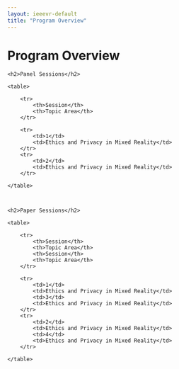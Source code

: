 ```yaml
---
layout: ieeevr-default
title: "Program Overview"
---
```


<style>
    
table, td, th {  
  text-align: left;
}

table {
  border-collapse: collapse;
  width: 95%;
  margin-left: auto; 
  margin-right: auto;
}

th, td {
  padding: 15px;
  width: 100%;
}
</style>

<div>
    <h1>Program Overview</h1>
    
    
    <h2>Panel Sessions</h2>
    
    <table>
    
        <tr>
            <th>Session</th>
            <th>Topic Area</th>
        </tr>
        
        <tr>
            <td>1</td>
            <td>Ethics and Privacy in Mixed Reality</td>
        </tr>
        <tr>
            <td>2</td>
            <td>Ethics and Privacy in Mixed Reality</td>
        </tr>
    
    </table>
    
    
    
    <h2>Paper Sessions</h2>
    
    <table>
    
        <tr>
            <th>Session</th>
            <th>Topic Area</th>
            <th>Session</th>
            <th>Topic Area</th>
        </tr>
        
        <tr>
            <td>1</td>
            <td>Ethics and Privacy in Mixed Reality</td>
            <td>3</td>
            <td>Ethics and Privacy in Mixed Reality</td>
        </tr>
        <tr>
            <td>2</td>
            <td>Ethics and Privacy in Mixed Reality</td>
            <td>4</td>
            <td>Ethics and Privacy in Mixed Reality</td>
        </tr>
    
    </table>



</div>